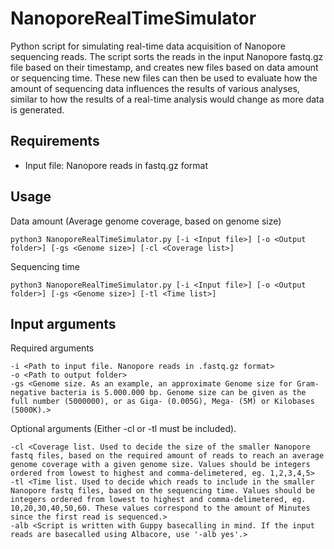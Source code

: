 # NanoporeRealTimeSimulator
Python script for simulating real-time data acquisition of Nanopore sequencing reads. The script sorts the reads in the input Nanopore fastq.gz file based on their timestamp, and creates new files based on data amount or sequencing time. These new files can then be used to evaluate how the amount of sequencing data influences the results of various analyses, similar to how the results of a real-time analysis would change as more data is generated.

## Requirements

- Input file: Nanopore reads in fastq.gz format

## Usage
Data amount (Average genome coverage, based on genome size)
```
python3 NanoporeRealTimeSimulator.py [-i <Input file>] [-o <Output folder>] [-gs <Genome size>] [-cl <Coverage list>]
```
Sequencing time
```
python3 NanoporeRealTimeSimulator.py [-i <Input file>] [-o <Output folder>] [-gs <Genome size>] [-tl <Time list>]
```

## Input arguments
Required arguments
```
-i <Path to input file. Nanopore reads in .fastq.gz format>
-o <Path to output folder>
-gs <Genome size. As an example, an approximate Genome size for Gram-negative bacteria is 5.000.000 bp. Genome size can be given as the full number (5000000), or as Giga- (0.005G), Mega- (5M) or Kilobases (5000K).>
```
Optional arguments (Either -cl or -tl must be included).
```
-cl <Coverage list. Used to decide the size of the smaller Nanopore fastq files, based on the required amount of reads to reach an average genome coverage with a given genome size. Values should be integers ordered from lowest to highest and comma-delimetered, eg. 1,2,3,4,5>
-tl <Time list. Used to decide which reads to include in the smaller Nanopore fastq files, based on the sequencing time. Values should be integers ordered from lowest to highest and comma-delimetered, eg. 10,20,30,40,50,60. These values correspond to the amount of Minutes since the first read is sequenced.>
-alb <Script is written with Guppy basecalling in mind. If the input reads are basecalled using Albacore, use '-alb yes'.>
```
